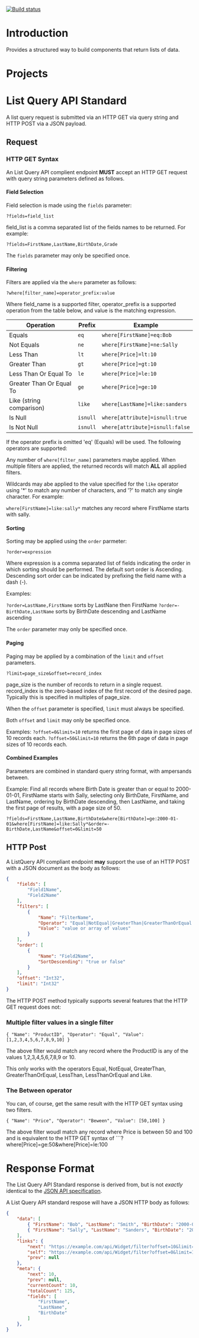 [![Build status](https://ci.appveyor.com/api/projects/status/ccooswpu1m658409?svg=true)](https://ci.appveyor.com/project/jusbuc2k/csg-data-listquery)

# Introduction 
Provides a structured way to build components that return lists of data.

# Projects

# List Query API Standard

A list query request is submitted via an HTTP GET via query string and HTTP POST via a JSON payload.

## Request

### HTTP GET Syntax

An List Query API complient endpoint **MUST** accept an HTTP GET request with
query string parameters defined as follows.

#### Field Selection
Field selection is made using the ```fields``` parameter: 

```?fields=field_list```

field_list is a comma separated list of the fields names to be returned. For example:

```?fields=FirstName,LastName,BirthDate,Grade```

The ```fields``` parameter may only be specified once.

#### Filtering
Filters are applied via the ```where``` parameter as follows:

```?where[filter_name]=operator_prefix:value```

Where field_name is a supported filter, operator_prefix is a supported operation from the table below, and value is the matching expression.

| Operation                     | Prefix         | Example                                  |
|-------------------------------|---------------|------------------------------------------|
| Equals                        | `eq`          | `where[FirstName]=eq:Bob`           |
| Not Equals                    | `ne`          | `where[FirstName]=ne:Sally`         |
| Less Than                     | `lt`          | `where[Price]=lt:10`                |
| Greater Than                  | `gt`          | `where[Price]=gt:10`                |
| Less Than Or Equal To         | `le`          | `where[Price]=le:10`                |
| Greater Than Or Equal To      | `ge`          | `where[Price]=ge:10`                |
| Like (string comparison)      | `like`        | `where[LastName]=like:sanders`     |
| Is Null                       | `isnull`      | `where[attribute]=isnull:true`     |
| Is Not Null                   | `isnull`      | `where[attribute]=isnull:false`    |

If the operator prefix is omitted 'eq' (Equals) will be used. The following operators are supported:

Any number of ```where[filter_name]``` parameters maybe applied. When multiple filters are applied, the returned
records will match **ALL** all applied filters.

Wildcards may abe applied to the value specified for the ```like``` operator using '*' to match any number
of characters, and '?' to match any single character. For example:

```where[FirstName]=like:sally*``` matches any record where FirstName starts with sally.

#### Sorting
Sorting may be applied using the ```order``` parmeter:

```?order=expression```

Where expression is a comma separated list of fields indicating the order in which sorting should
be performed. The default sort order is Ascending. Descending sort order can be indicated by
prefixing the field name with a dash (-). 

Examples:

```?order=LastName,FirstName``` sorts by LastNane then FirstName
```?order=-BirthDate,LastName``` sorts by BirthDate descending and LastName ascending

The ```order``` parameter may only be specified once.

#### Paging
Paging may be applied by a combination of the ```limit``` and ```offset``` parameters. 

```?limit=page_size&offset=record_index```

page_size is the number of records to return in a single request.
record_index is the zero-based index of the first record of the desired page. Typically this is specified in multiples of page_size.

When the ```offset``` parameter is specified, ```limit``` must always be specified.

Both ```offset``` and ```limit``` may only be specified once.

Examples:
```?offset=0&limit=10``` returns the first page of data in page sizes of 10 records each.
```?offset=50&limit=10``` returns the 6th page of data in page sizes of 10 records each.

#### Combined Examples
Parameters are combined in standard query string format, with ampersands between.

Example:
Find all records where Birth Date is greater than or equal to 2000-01-01, FirstName starts with
Sally, selecting only BirthDate, FirstName, and LastName, ordering by BirthDate descending, then LastName,
and taking the first page of results, with a page size of 50.

```?fields=FirstName,LastName,BirthDate&where[BirthDate]=ge:2000-01-01&where[FirstName]=like:Sally*&order=-BirthDate,LastName&offset=0&limit=50```

## HTTP Post
A ListQuery API compliant endpoint **may** support the use of an HTTP POST with a JSON document as the body as follows:


```json
{
    "fields": [
        "Field1Name",
        "Field2Name"
    ],
    "filters": [
        { 
            "Name": "FilterName", 
            "Operator": "Equal|NotEqual|GreaterThan|GreaterThanOrEqual|LessThan|LessThanOrEqual|Between|Like|IsNull", 
            "Value": "value or array of values" 
        }
    ],
    "order": [
        { 
            "Name": "Field2Name", 
            "SortDescending": "true or false"
        }
    ],
    "offset": "Int32",
    "limit": "Int32"
}  
```

The HTTP POST method typically supports several features that the HTTP GET request does not:

### Multiple filter values in a single filter

```{ "Name": "ProductID", "Operator": "Equal", "Value": [1,2,3,4,5,6,7,8,9,10] }```

The above filter would match any record where the ProductID is any of the values 1,2,3,4,5,6,7,8,9 or 10.

This only works with the operators Equal, NotEqual, GreaterThan, GreaterThanOrEqual, LessThan, LessThanOrEqual and Like.

### The Between operator
You can, of course, get the same result with the HTTP GET syntax using two filters.

```{ "Name": "Price", "Operator": "Beween", "Value": [50,100] }```

The above filter woudl match any record where Price is between 50 and 100 and is equivalent 
to the HTTP GET syntax of ```?where[Price]=ge:50&where[Price]=le:100

# Response Format

The List Query API Standard response is derived from, but is not *exactly*
identical to the [JSON API specification](https://jsonapi.org).

A List Query API standard respose will have a JSON HTTP body as follows:

```json
{
    "data": [
        { "FirstName": "Bob", "LastName": "Smith", "BirthDate": "2000-01-01" },
        { "FirstName": "Sally", "LastName": "Sanders", "BirthDate": "2001-05-23" },
    ],
    "links": {
        "next": "https://example.com/api/Widget/filter?offset=10&limit=10",
        "self": "https://example.com/api/Widget/filter?offset=0&limit=10",
        "prev": null
    },
    "meta": {
        "next": 10,
        "prev": null,
        "currentCount": 10,
        "totalCount": 125,
        "fields": [
            "FirstName",
            "LastName",
            "BirthDate"
        ]
    },
}
```